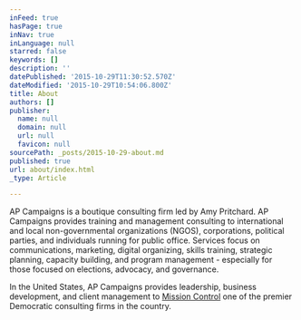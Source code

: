 ```yaml
---
inFeed: true
hasPage: true
inNav: true
inLanguage: null
starred: false
keywords: []
description: ''
datePublished: '2015-10-29T11:30:52.570Z'
dateModified: '2015-10-29T10:54:06.800Z'
title: About
authors: []
publisher:
  name: null
  domain: null
  url: null
  favicon: null
sourcePath: _posts/2015-10-29-about.md
published: true
url: about/index.html
_type: Article

---
```

AP Campaigns is a boutique consulting firm led by Amy Pritchard. AP Campaigns provides training and management consulting to international and local non-governmental organizations (NGOS), corporations, political parties, and individuals running for public office. Services focus on communications, marketing, digital organizing, skills training, strategic planning, capacity building, and program management - especially for those focused on elections, advocacy, and governance. 

In the United States, AP Campaigns provides leadership, business development, and client management to  [Mission Control][0] one of the premier Democratic consulting firms in the country.

[0]: http://www.missioncontrolinc.net/team.html